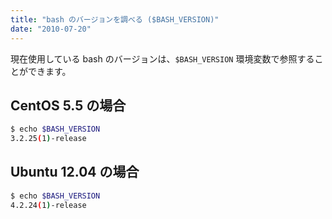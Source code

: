 ```yaml
---
title: "bash のバージョンを調べる ($BASH_VERSION)"
date: "2010-07-20"
---
```


現在使用している bash のバージョンは、`$BASH_VERSION` 環境変数で参照することができます。

CentOS 5.5 の場合
----

```bash
$ echo $BASH_VERSION
3.2.25(1)-release
```

Ubuntu 12.04 の場合
----

```bash
$ echo $BASH_VERSION
4.2.24(1)-release
```

